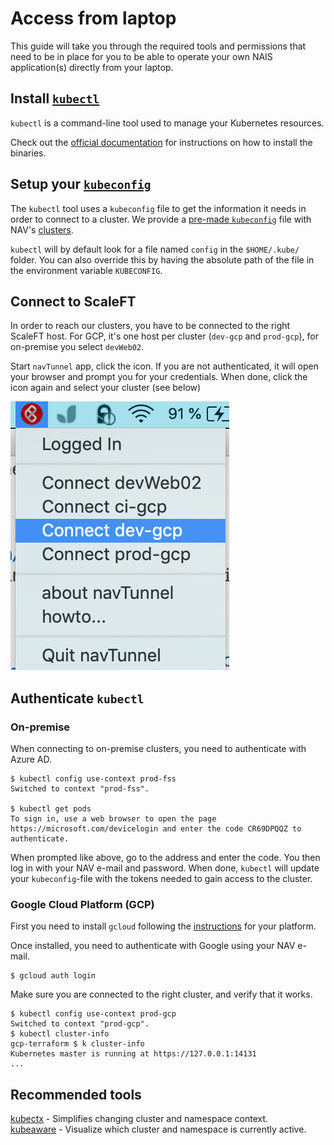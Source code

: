 # Access from laptop

This guide will take you through the required tools and permissions that need to be in place for you to be able to operate your own NAIS application\(s\) directly from your laptop.

## Install [`kubectl`](https://kubernetes.io/docs/tasks/tools/install-kubectl)

`kubectl` is a command-line tool used to manage your Kubernetes resources.

Check out the [official documentation](https://kubernetes.io/docs/tasks/tools/install-kubectl) for instructions on how to install the binaries.

## Setup your [`kubeconfig`](https://kubernetes.io/docs/concepts/configuration/organize-cluster-access-kubeconfig/)

The `kubectl` tool uses a `kubeconfig` file to get the information it needs in order to connect to a cluster. We provide a [pre-made `kubeconfig`](https://github.com/navikt/kubeconfigs.git) file with NAV's [clusters](https://github.com/nais/doc/tree/ed810945684e0f22aaeec0662a28da7a397f6b67/content/clusters/README.md).

`kubectl` will by default look for a file named `config` in the `$HOME/.kube/` folder. You can also override this by having the absolute path of the file in the environment variable `KUBECONFIG`.

## Connect to ScaleFT

In order to reach our clusters, you have to be connected to the right ScaleFT host. For GCP, it's one host per cluster \(`dev-gcp` and `prod-gcp`\), for on-premise you select `devWeb02`.

Start `navTunnel` app, click the icon. If you are not authenticated, it will open your browser and prompt you for your credentials. When done, click the icon again and select your cluster \(see below\)

![Connect ScaleFT](../.gitbook/assets/scale_connect%20%281%29.png)

## Authenticate `kubectl`

### On-premise

When connecting to on-premise clusters, you need to authenticate with Azure AD.

```text
$ kubectl config use-context prod-fss
Switched to context "prod-fss".

$ kubectl get pods
To sign in, use a web browser to open the page https://microsoft.com/devicelogin and enter the code CR69DPQQZ to authenticate.
```

When prompted like above, go to the address and enter the code. You then log in with your NAV e-mail and password. When done, `kubectl` will update your `kubeconfig`-file with the tokens needed to gain access to the cluster.

### Google Cloud Platform \(GCP\)

First you need to install `gcloud` following the [instructions](https://cloud.google.com/sdk/docs/#install_the_latest_cloud_tools_version_cloudsdk_current_version) for your platform.

Once installed, you need to authenticate with Google using your NAV e-mail.

```text
$ gcloud auth login
```

Make sure you are connected to the right cluster, and verify that it works.

```text
$ kubectl config use-context prod-gcp
Switched to context "prod-gcp".
$ kubectl cluster-info
gcp-terraform $ k cluster-info
Kubernetes master is running at https://127.0.0.1:14131
...
```

## Recommended tools

[kubectx](https://github.com/ahmetb/kubectx) - Simplifies changing cluster and namespace context.  
[kubeaware](https://github.com/jhrv/kubeaware) - Visualize which cluster and namespace is currently active.

